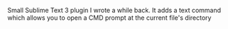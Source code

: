 Small Sublime Text 3 plugin I wrote a while back.
It adds a text command which allows you to open a CMD prompt at the current file's directory
